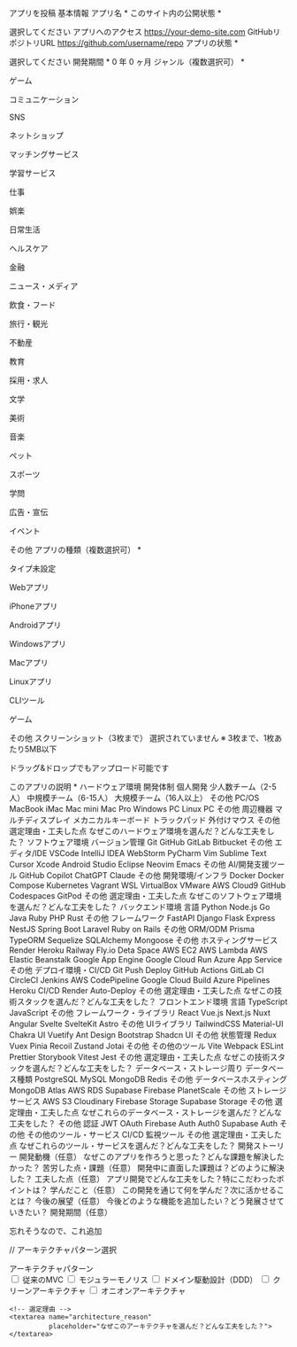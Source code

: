 アプリを投稿
基本情報
アプリ名 *
このサイト内の公開状態 *

選択してください
アプリへのアクセス
https://your-demo-site.com
GitHubリポジトリURL
https://github.com/username/repo
アプリの状態 *

選択してください
開発期間 *
0
年
0
ヶ月
ジャンル（複数選択可） *

ゲーム

コミュニケーション

SNS

ネットショップ

マッチングサービス

学習サービス

仕事

娯楽

日常生活

ヘルスケア

金融

ニュース・メディア

飲食・フード

旅行・観光

不動産

教育

採用・求人

文学

美術

音楽

ペット

スポーツ

学問

広告・宣伝

イベント

その他
アプリの種類（複数選択可） *

タイプ未設定

Webアプリ

iPhoneアプリ

Androidアプリ

Windowsアプリ

Macアプリ

Linuxアプリ

CLIツール

ゲーム

その他
スクリーンショット（3枚まで）
選択されていません
※ 3枚まで、1枚あたり5MB以下

ドラッグ&ドロップでもアップロード可能です

このアプリの説明 *
ハードウェア環境
開発体制
個人開発
少人数チーム（2-5人）
中規模チーム（6-15人）
大規模チーム（16人以上）
その他
PC/OS
MacBook
iMac
Mac mini
Mac Pro
Windows PC
Linux PC
その他
周辺機器
マルチディスプレイ
メカニカルキーボード
トラックパッド
外付けマウス
その他
選定理由・工夫した点
なぜこのハードウェア環境を選んだ？どんな工夫をした？
ソフトウェア環境
バージョン管理
Git
GitHub
GitLab
Bitbucket
その他
エディタ/IDE
VSCode
IntelliJ IDEA
WebStorm
PyCharm
Vim
Sublime Text
Cursor
Xcode
Android Studio
Eclipse
Neovim
Emacs
その他
AI/開発支援ツール
GitHub Copilot
ChatGPT
Claude
その他
開発環境/インフラ
Docker
Docker Compose
Kubernetes
Vagrant
WSL
VirtualBox
VMware
AWS Cloud9
GitHub Codespaces
GitPod
その他
選定理由・工夫した点
なぜこのソフトウェア環境を選んだ？どんな工夫をした？
バックエンド環境
言語
Python
Node.js
Go
Java
Ruby
PHP
Rust
その他
フレームワーク
FastAPI
Django
Flask
Express
NestJS
Spring Boot
Laravel
Ruby on Rails
その他
ORM/ODM
Prisma
TypeORM
Sequelize
SQLAlchemy
Mongoose
その他
ホスティングサービス
Render
Heroku
Railway
Fly.io
Deta Space
AWS EC2
AWS Lambda
AWS Elastic Beanstalk
Google App Engine
Google Cloud Run
Azure App Service
その他
デプロイ環境・CI/CD
Git Push Deploy
GitHub Actions
GitLab CI
CircleCI
Jenkins
AWS CodePipeline
Google Cloud Build
Azure Pipelines
Heroku CI/CD
Render Auto-Deploy
その他
選定理由・工夫した点
なぜこの技術スタックを選んだ？どんな工夫をした？
フロントエンド環境
言語
TypeScript
JavaScript
その他
フレームワーク・ライブラリ
React
Vue.js
Next.js
Nuxt
Angular
Svelte
SvelteKit
Astro
その他
UIライブラリ
TailwindCSS
Material-UI
Chakra UI
Vuetify
Ant Design
Bootstrap
Shadcn UI
その他
状態管理
Redux
Vuex
Pinia
Recoil
Zustand
Jotai
その他
その他のツール
Vite
Webpack
ESLint
Prettier
Storybook
Vitest
Jest
その他
選定理由・工夫した点
なぜこの技術スタックを選んだ？どんな工夫をした？
データベース・ストレージ周り
データベース種類
PostgreSQL
MySQL
MongoDB
Redis
その他
データベースホスティング
MongoDB Atlas
AWS RDS
Supabase
Firebase
PlanetScale
その他
ストレージサービス
AWS S3
Cloudinary
Firebase Storage
Supabase Storage
その他
選定理由・工夫した点
なぜこれらのデータベース・ストレージを選んだ？どんな工夫をした？
その他
認証
JWT
OAuth
Firebase Auth
Auth0
Supabase Auth
その他
その他のツール・サービス
CI/CD
監視ツール
その他
選定理由・工夫した点
なぜこれらのツール・サービスを選んだ？どんな工夫をした？
開発ストーリー
開発動機（任意）
なぜこのアプリを作ろうと思った？どんな課題を解決したかった？
苦労した点・課題（任意）
開発中に直面した課題は？どのように解決した？
工夫した点（任意）
アプリ開発でどんな工夫をした？特にこだわったポイントは？
学んだこと（任意）
この開発を通じて何を学んだ？次に活かせることは？
今後の展望（任意）
今後どのような機能を追加したい？どう発展させていきたい？
開発期間（任意）

忘れそうなので、これ追加

// アーキテクチャパターン選択
<div class="form-group">
    <label>アーキテクチャパターン</label>
    <div class="checkbox-group">
        <label>
            <input type="checkbox" name="architecture[]" value="mvc">
            従来のMVC
        </label>
        <label>
            <input type="checkbox" name="architecture[]" value="modular">
            モジュラーモノリス
        </label>
        <label>
            <input type="checkbox" name="architecture[]" value="ddd">
            ドメイン駆動設計（DDD）
        </label>
        <label>
            <input type="checkbox" name="architecture[]" value="clean">
            クリーンアーキテクチャ
        </label>
        <label>
            <input type="checkbox" name="architecture[]" value="onion">
            オニオンアーキテクチャ
        </label>
    </div>
    
    <!-- 選定理由 -->
    <textarea name="architecture_reason" 
              placeholder="なぜこのアーキテクチャを選んだ？どんな工夫をした？">
    </textarea>
</div>